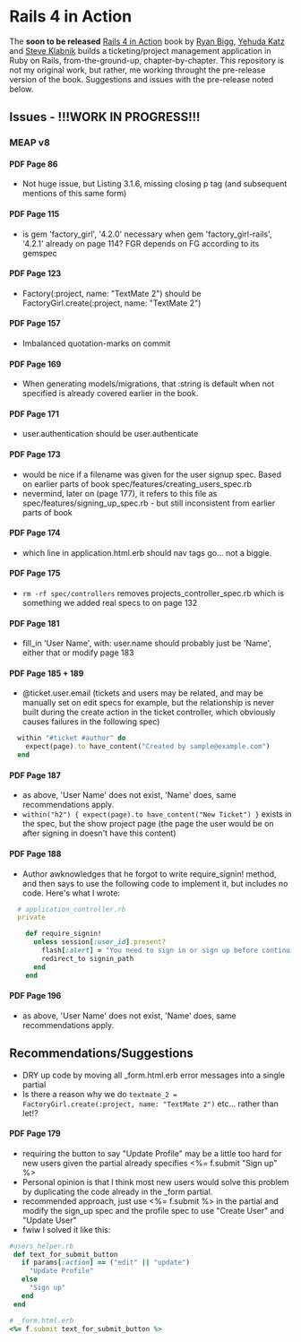 # Rails 4 in Action
The **soon to be released** [Rails 4 in Action](http://www.manning.com/bigg2/) book by [Ryan Bigg](https://twitter.com/ryanbigg), [Yehuda Katz](https://twitter.com/wycats) and [Steve Klabnik](https://twitter.com/steveklabnik) builds a ticketing/project management application in Ruby on Rails, from-the-ground-up, chapter-by-chapter. This repository is not my original work, but rather, me working throught the pre-release version of the book. Suggestions and issues with the pre-release noted below.

## Issues - !!!WORK IN PROGRESS!!!
### MEAP v8
#### PDF Page 86
* Not huge issue, but Listing 3.1.6, missing closing p tag (and subsequent mentions of this same form)

#### PDF Page 115
* is gem 'factory_girl', '4.2.0' necessary when gem 'factory_girl-rails', '4.2.1' already on page 114? FGR depends on FG according to its gemspec

#### PDF Page 123
* Factory(:project, name: "TextMate 2") should be FactoryGirl.create(:project, name: "TextMate 2")

#### PDF Page 157
* Imbalanced quotation-marks on commit

#### PDF Page 169
* When generating models/migrations, that :string is default when not specified is already covered earlier in the book.

#### PDF Page 171
* user.authentication should be user.authenticate

#### PDF Page 173
* would be nice if a filename was given for the user signup spec. Based on earlier parts of book spec/features/creating_users_spec.rb
* nevermind, later on (page 177), it refers to this file as spec/features/signing_up_spec.rb - but still inconsistent from earlier parts of book

#### PDF Page 174
* which line in application.html.erb should nav tags go... not a biggie.

#### PDF Page 175
* ```rm -rf spec/controllers``` removes projects_controller_spec.rb which is something we added real specs to on page 132

#### PDF Page 181
* fill_in 'User Name', with: user.name should probably just be 'Name', either that or modify page 183

#### PDF Page 185 + 189
* @ticket.user.email (tickets and users may be related, and may be manually set on edit specs for example, but the relationship is never built during the create action in the ticket controller, which obviously causes failures in the following spec)
```ruby
  within "#ticket #author" do
    expect(page).to have_content("Created by sample@example.com")
  end
```

#### PDF Page 187
* as above, 'User Name' does not exist, 'Name' does, same recommendations apply.
* ```within("h2") { expect(page).to have_content("New Ticket") }``` exists in the spec, but the show project page (the page the user would be on after signing in doesn't have this content)

#### PDF Page 188
* Author awknowledges that he forgot to write require_signin! method, and then says to use the following code to implement it, but includes no code. Here's what I wrote:

```ruby
  # application_controller.rb
  private

    def require_signin!
      unless session[:user_id].present?
        flash[:alert] = "You need to sign in or sign up before continuing."
        redirect_to signin_path
      end
    end
```



#### PDF Page 196
* as above, 'User Name' does not exist, 'Name' does, same recommendations apply.


## Recommendations/Suggestions
* DRY up code by moving all _form.html.erb error messages into a single partial
* Is there a reason why we do ```textmate_2 = FactoryGirl.create(:project, name: "TextMate 2")``` etc... rather than let!?

#### PDF Page 179
* requiring the button to say "Update Profile" may be a little too hard for new users given the partial already specifies <%= f.submit "Sign up" %>
 * Personal opinion is that I think most new users would solve this problem by duplicating the code already in the _form partial.
 * recommended approach, just use <%= f.submit %> in the partial and modify the sign_up spec and the profile spec to use "Create User" and "Update User"
 * fwiw I solved it like this:

 ```ruby
 #users_helper.rb
  def text_for_submit_button
    if params[:action] == ("edit" || "update")
      "Update Profile"
    else
      "Sign up"
    end
  end
 ```
 ```ruby
 # _form.html.erb
 <%= f.submit text_for_submit_button %>
 ```


